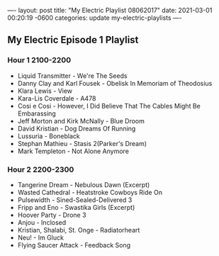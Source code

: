 —-
layout: post
title:  "My Electric Playlist 08062017"
date:   2021-03-01 00:20:19 -0600
categories: update my-electric-playlists
—-
## My Electric Episode 1 Playlist

### Hour 1 2100-2200
* Liquid Transmitter - We're The Seeds
* Danny Clay and Karl Fousek - Obelisk In Memoriam of Theodosius
* Klara Lewis - View
* Kara-Lis Coverdale - A478
* Cosi e Cosi - However, I Did Believe That The Cables Might Be Embarassing
* Jeff Morton and Kirk McNally - Blue Droom
* David Kristian - Dog Dreams Of Running
* Lussuria - Boneblack
* Stephan Mathieu - Stasis 2(Parker's Dream)
* Mark Templeton - Not Alone Anymore

### Hour 2 2200-2300
* Tangerine Dream - Nebulous Dawn (Excerpt)
* Wasted Cathedral - Heatstroke Cowboys Ride On
* Pulsewidth - Sined-Sealed-Delivered 3
* Fripp and Eno - Swastika Girls (Excerpt)
* Hoover Party - Drone 3
* Anjou - Inclosed
* Kristian, Shalabi, St. Onge - Radiatorheart
* Neu! - Im Gluck
* Flying Saucer Attack - Feedback Song
